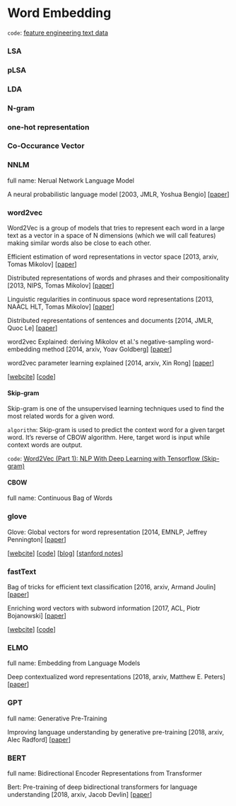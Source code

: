 # Word Embedding
`code`: [feature engineering text data](https://github.com/dipanjanS/practical-machine-learning-with-python/tree/master/bonus%20content/feature%20engineering%20text%20data)

### LSA

### pLSA

### LDA

### N-gram

### one-hot representation

### Co-Occurance Vector

###  NNLM
full name: Nerual Network Language Model

A neural probabilistic language model \[2003, JMLR, Yoshua Bengio\] \[[paper](http://www.jmlr.org/papers/volume3/bengio03a/bengio03a.pdf)\]

### word2vec
Word2Vec is a group of models that tries to represent each word in a large text as a vector in a space of N dimensions (which we will call features) making similar words also be close to each other.

Efficient estimation of word representations in vector space \[2013, arxiv, Tomas Mikolov\] \[[paper](https://arxiv.org/pdf/1301.3781.pdf%5D)\]

Distributed representations of words and phrases and their compositionality \[2013, NIPS, Tomas Mikolov\] \[[paper](https://papers.nips.cc/paper/5021-distributed-representations-of-words-and-phrases-and-their-compositionality.pdf)\]

Linguistic regularities in continuous space word representations \[2013, NAACL HLT, Tomas Mikolov\] \[[paper](https://www.aclweb.org/anthology/N13-1090.pdf)\]

Distributed representations of sentences and documents \[2014, JMLR, Quoc Le\] \[[paper](http://proceedings.mlr.press/v32/le14.pdf)\]

word2vec Explained: deriving Mikolov et al.'s negative-sampling word-embedding method \[2014, arxiv, Yoav Goldberg\] \[[paper](https://arxiv.org/pdf/1402.3722.pdf)\]

word2vec parameter learning explained \[2014, arxiv, Xin Rong\] \[[paper](https://arxiv.org/pdf/1411.2738.pdf)\]

\[[webcite](https://code.google.com/archive/p/word2vec/)\] \[[code](https://github.com/tmikolov/word2vec)\]

#### Skip-gram
Skip-gram is one of the unsupervised learning techniques used to find the most related words for a given word.

`algorithm`: Skip-gram is used to predict the context word for a given target word. It’s reverse of CBOW algorithm. Here, target word is input while context words are output.

`code`: [Word2Vec (Part 1): NLP With Deep Learning with Tensorflow (Skip-gram)](http://www.thushv.com/natural_language_processing/word2vec-part-1-nlp-with-deep-learning-with-tensorflow-skip-gram/)

#### CBOW
full name: Continuous Bag of Words

### glove

Glove: Global vectors for word representation \[2014, EMNLP, Jeffrey Pennington\] \[[paper](https://www.aclweb.org/anthology/D14-1162.pdf)\]

\[[webcite](https://nlp.stanford.edu/projects/glove/)\] \[[code](https://github.com/stanfordnlp/GloVe)\] \[[blog](http://www.foldl.me/2014/glove-python/)\] \[[stanford notes](https://cs224d.stanford.edu/lecture_notes/notes1.pdf)\]

### fastText

Bag of tricks for efficient text classification \[2016, arxiv, Armand Joulin\] \[[paper](https://arxiv.org/pdf/1607.01759v2.pdf)\]

Enriching word vectors with subword information \[2017, ACL, Piotr Bojanowski\] \[[paper](https://arxiv.org/pdf/1607.04606v1.pdf)\]

\[[webcite](https://fasttext.cc/docs/en/support.html)\] \[[code](https://github.com/facebookresearch/fastText)\]

### ELMO
full name: Embedding from Language Models

Deep contextualized word representations \[2018, arxiv, Matthew E. Peters\] \[[paper](https://arxiv.org/pdf/1802.05365.pdf%E3%80%91)\]

### GPT
full name: Generative Pre-Training

Improving language understanding by generative pre-training \[2018, arxiv, Alec Radford\] \[[paper](https://www.cs.ubc.ca/~amuham01/LING530/papers/radford2018improving.pdf)\]

### BERT
full name: Bidirectional Encoder Representations from Transformer

Bert: Pre-training of deep bidirectional transformers for language understanding \[2018, arxiv, Jacob Devlin\] \[[paper](https://arxiv.org/pdf/1810.04805.pdf%E3%80%91)\]

